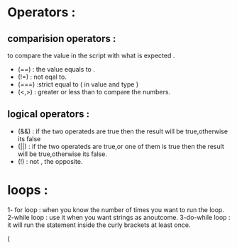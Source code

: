 # Operators : 
## comparision operators :
to compare the value in the script with what is expected .
* (==) : the value equals to .
* (!=) : not eqal to.
* (===) :strict equal to ( in value and type )
* (<,>) : greater or less than to compare the numbers.
## logical operators :
* (&&) : if the two operateds are true then the result will be true,otherwise its false
* (||) :  if the two operateds are true,or one of them is true then the result will be true,otherwise its false.
* (!) : not , the opposite.

# loops : 
1- for loop : when you know the number of times you want to run the loop.
2-while loop : use it when you want strings as anoutcome.
3-do-while loop : it will run the statement inside the curly brackets at least once.

(

